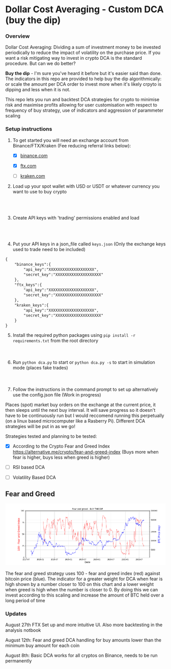 # Dollar Cost Averaging - Custom DCA (buy the dip)


### Overview
Dollar Cost Averaging: Dividing a sum of investment money to be invested periodically to reduce the impact of volatility on the purchase price. If you want a risk mitigating way to invest in crypto DCA is the standard procedure. But can we do better?

**Buy the dip** - I'm sure you've heard it before but it's easier said than done. The indicators in this repo are provided to help buy the dip algorithmically: or scale the amount per DCA order to invest more when it's likely crpyto is dipping and less when it is not.

This repo lets you run and backtest DCA strategies for crypto to minimise risk and maximise profits allowing for user customisation with respect to frequency of buy strategy, use of indicators and aggression of parammeter scaling

### Setup instructions

1. To get started you will need an exchange account from Binance/FTX/Kraken (Fee reducing referral links below):

    - [x] [binance.com](https://accounts.binance.com/en/register?ref=CP1DAOWU)
    - [x] [ftx.com](https://ftx.com/#a=33799830)
    - [ ] [kraken.com](https://r.kraken.com/KeJqje)


2. Load up your spot wallet with USD or USDT or whatever currency you want to use to buy crypto 
<br></br><br></br>
3. Create API keys with 'trading' permissions enabled and load 
<br></br><br></br>
4. Put your API keys in a json_file called `keys.json` (Only the exchange keys used to trade need to be included)

```
{
    "binance_keys":{
        "api_key":"XXXXXXXXXXXXXXXXXXXX",
        "secret_key":"XXXXXXXXXXXXXXXXXXXX"
    },
    "ftx_keys":{
        "api_key":"XXXXXXXXXXXXXXXXXXXX",
        "secret_key":"XXXXXXXXXXXXXXXXXXXX"
    },
    "kraken_keys":{
    	"api_key":"XXXXXXXXXXXXXXXXXXXX",
        "secret_key":"XXXXXXXXXXXXXXXXXXXX"
    }
}
```

5. Install the required python packages using `pip install -r requirements.txt` from the root directory
<br></br><br></br>
6. Run `python dca.py` to start or `python dca.py -s` to start in simulation mode (places fake trades)
<br></br><br></br>
7. Follow the instructions in the command prompt to set up alternatively use the config.json file (Work in progress) 

Places (spot) market buy orders on the exchange at the current price, it then sleeps until the next buy interval. It will save progress so it doesn't have to be continuously run but I would reccomend running this perpetually (on a linux based microcomputer like a Rasberry Pi). Different DCA strategies will be put in as we go!

Strategies tested and planning to be tested:
- [x] According to the Crypto Fear and Greed Index https://alternative.me/crypto/fear-and-greed-index (Buys more when fear is higher, buys less when greed is higher)
- [ ] RSI based DCA
- [ ] Volatility Based DCA


## Fear and Greed
![fear_greed](fg_btc.png)

The fear and greed strategy uses 100 - fear and greed index (red) against bitcoin price (blue). The indicator for a greater weight for DCA when fear is high shown by a number closer to 100 on this chart and a lower weight when greed is high when the number is closer to 0. By doing this we can invest according to this scaling and increase the amount of BTC held over a long period of time


### Updates
August 27th
FTX Set up and more intuitive UI. Also more backtesting in the analysis notbook

August 12th:
Fear and greed DCA handling for buy amounts lower than the minimum buy amount for each coin

August 8th:
Basic DCA works for all cryptos on Binance, needs to be run permanently


